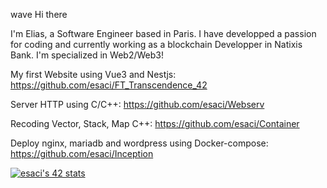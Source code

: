 wave Hi there

I'm Elias, a Software Engineer based in Paris. I have developped a passion for coding and currently working as a blockchain Developper in Natixis Bank. I'm specialized in Web2/Web3!

My first Website using Vue3 and Nestjs:
https://github.com/esaci/FT_Transcendence_42

Server HTTP using C/C++:
https://github.com/esaci/Webserv

Recoding Vector, Stack, Map C++:
https://github.com/esaci/Container

Deploy nginx, mariadb and wordpress using Docker-compose:
https://github.com/esaci/Inception

[![esaci's 42 stats](https://badge42.vercel.app/api/v2/cl4vg7ood003009mnfsqf6h57/stats?cursusId=21&coalitionId=9)](https://github.com/JaeSeoKim/badge42)
<!--
**esaci/esaci** is a ✨ _special_ ✨ repository because its `README.md` (this file) appears on your GitHub profile.

Here are some ideas to get you started:

- 🔭 I’m currently working on ...
- 🌱 I’m currently learning ...
- 👯 I’m looking to collaborate on ...
- 🤔 I’m looking for help with ...
- 💬 Ask me about ...
- 📫 How to reach me: ...
- 😄 Pronouns: ...
- ⚡ Fun fact: ...
-->
